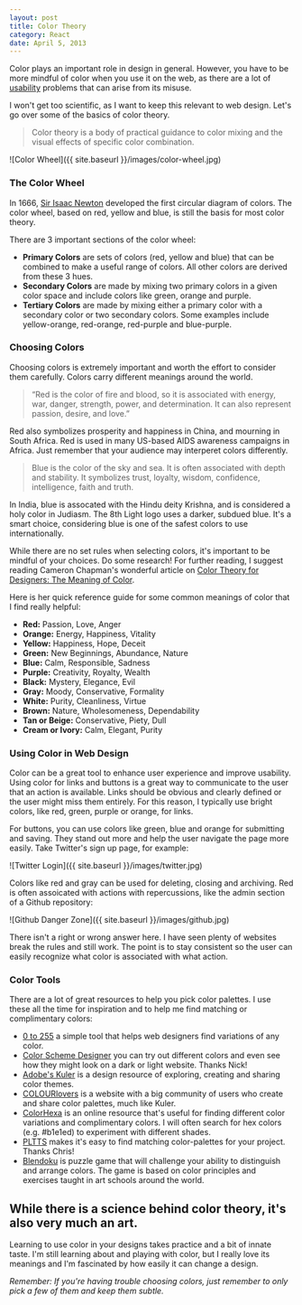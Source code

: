```yaml
---
layout: post
title: Color Theory
category: React
date: April 5, 2013
---
```


Color plays an important role in design in general. However, you have to be more mindful of color when you use it on the web,
as there are a lot of <a href="/usability-testing" target="_blank">usability</a> problems that can arise from its misuse.

I won't get too scientific, as I want to keep this relevant to web design. Let's go over some of the basics of color theory.

>Color theory is a body of practical guidance to color mixing and the visual effects of specific color combination.

![Color Wheel]({{ site.baseurl }}/images/color-wheel.jpg)

### The Color Wheel

In 1666, <a href="http://en.wikipedia.org/wiki/Isaac_Newton" target="_blank">Sir Isaac Newton</a> developed the first circular diagram of colors. The color wheel, based on red, yellow and blue, is still the basis for most color theory.

There are 3 important sections of the color wheel:

* **Primary Colors** are sets of colors (red, yellow and blue) that can be combined to make a useful range of colors. All other colors are derived from these 3 hues.
* **Secondary Colors** are made by mixing two primary colors in a given color space and include colors like green, orange and purple.
* **Tertiary Colors** are made by mixing either a primary color with a secondary color or two secondary colors. Some examples include yellow-orange, red-orange, red-purple and blue-purple.

### Choosing Colors

Choosing colors is extremely important and worth the effort to consider them carefully. Colors carry different meanings around the world.

>“Red is the color of fire and blood, so it is associated with energy, war, danger, strength, power, and determination. It can also represent passion, desire, and love.”

Red also symbolizes prosperity and happiness in China, and mourning in South Africa. Red is used in many US-based AIDS awareness campaigns in Africa. Just remember that your audience may interperet colors differently.

>Blue is the color of the sky and sea. It is often associated with depth and stability. It symbolizes trust, loyalty, wisdom, confidence, intelligence, faith and truth.

In India, blue is assocated with the Hindu deity Krishna, and is considered a holy color in Judiasm. The 8th Light logo uses a darker, subdued blue. It's a smart choice, considering blue is one of the safest colors to use internationally.

While there are no set rules when selecting colors, it's important to be mindful of your choices. Do some research! For further reading, I suggest reading Cameron Chapman's wonderful article on <a href="http://www.smashingmagazine.com/2010/01/28/color-theory-for-designers-part-1-the-meaning-of-color/" target="_blank">Color Theory for Designers: The Meaning of Color</a>.

Here is her quick reference guide for some common meanings of color that I find really helpful:

* **Red:** Passion, Love, Anger
* **Orange:** Energy, Happiness, Vitality
* **Yellow:** Happiness, Hope, Deceit
* **Green:** New Beginnings, Abundance, Nature
* **Blue:** Calm, Responsible, Sadness
* **Purple:** Creativity, Royalty, Wealth
* **Black:** Mystery, Elegance, Evil
* **Gray:** Moody, Conservative, Formality
* **White:** Purity, Cleanliness, Virtue
* **Brown:** Nature, Wholesomeness, Dependability
* **Tan or Beige:** Conservative, Piety, Dull
* **Cream or Ivory:** Calm, Elegant, Purity

### Using Color in Web Design

Color can be a great tool to enhance user experience and improve usability. Using color for links and buttons is a great way to communicate to the user that an action is available. Links should be obvious and clearly defined or the user might miss them entirely. For this reason, I typically use bright colors, like red, green, purple or orange, for links.

For buttons, you can use colors like green, blue and orange for submitting and saving. They stand out more and help the user navigate the page more easily. Take Twitter's sign up page, for example:

![Twitter Login]({{ site.baseurl }}/images/twitter.jpg)

Colors like red and gray can be used for deleting, closing and archiving. Red is often assoicated with actions with repercussions, like the admin section of a Github repository:

![Github Danger Zone]({{ site.baseurl }}/images/github.jpg)

There isn't a right or wrong answer here. I have seen plenty of websites break the rules and still work. The point is to stay consistent so the user can easily recognize what color is associated with what action.

### Color Tools

There are a lot of great resources to help you pick color palettes. I use these all the time for inspiration and to help me find matching or complimentary colors:

* <a href="http://0to255.com/" target="_blank">0 to 255</a> a simple tool that helps web designers find variations of any color.
* <a href="http://colorschemedesigner.com/" target="_blank">Color Scheme Designer</a> you can try out different colors and even see how they might look on a dark or light website. Thanks Nick!
* <a href="https://kuler.adobe.com/" target="_blank">Adobe's Kuler</a> is a design resource of exploring, creating and sharing color themes.
* <a href="http://www.colourlovers.com/" target="_blank">COLOURlovers</a> is a website with a big community of users who create and share color palettes, much like Kuler.
* <a href="http://www.colorhexa.com/" target="_blank">ColorHexa</a>
is an online resource that's useful for finding different color variations and complimentary colors. I will often search for hex colors (e.g. #b1e1ed) to experiment with different shades.
* <a href="http://pltts.me/" target="_blank">PLTTS</a> makes it's easy to find matching color-palettes for your project. Thanks Chris!
* <a href="http://www.blendoku.com/" target="_blank">Blendoku</a> is puzzle game that will challenge your ability to distinguish and arrange colors. The game is based on color principles and exercises taught in art schools around the world.

## While there is a science behind color theory, it's also very much an art.

Learning to use color in your designs takes practice and a bit of innate taste. I'm still learning about and playing with color, but I really love its meanings and I'm fascinated by how easily it can change a design.

*Remember: If you're having trouble choosing colors, just remember to only pick a few of them and keep them subtle.*
